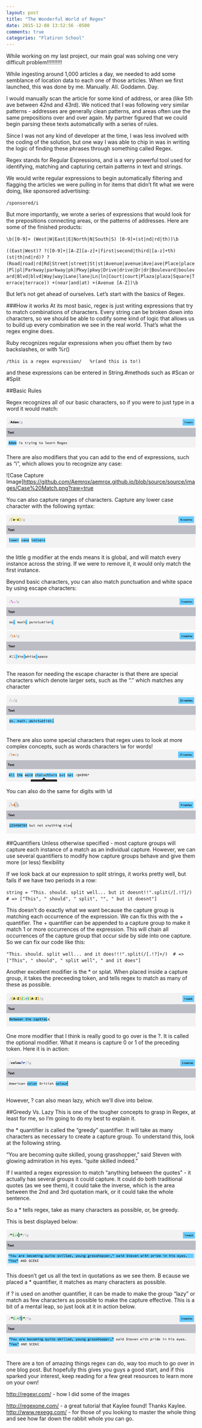 ```yaml
---
layout: post
title: "The Wonderful World of Regex"
date: 2015-12-08 13:52:56 -0500
comments: true
categories: "Flatiron School"
---
```


While working on my last project, our main goal was solving one very difficult problem!!!!!!!!!!

While ingesting around 1,000 articles a day, we needed to add some semblance of location data to each one of those articles. When we first launched, this was done by me. Manually. All. Goddamn. Day.

I would manually scan the article for some kind of address, or area (like 5th ave between 42nd and 43rd). We noticed that I was following very similar patterns - addresses are generally clean patterns, and areas often use the same prepositions over and over again. My partner figured that we could begin parsing these texts automatically with a series of rules.

Since I was not any kind of developer at the time, I was less involved with the coding of the solution, but one way I was able to chip in was in writing the logic of finding these phrases through something called Regex.

Regex stands for Regular Expressions, and is a very powerful tool used for identifying, matching and capturing certain patterns in text and strings.

We would write regular expressions to begin automatically filtering and flagging the articles we were pulling in for items that didn’t fit what we were doing, like sponsored advertising:

`/sponsored/i`

But more importantly, we wrote a series of expressions that would look for the prepositions connecting areas, or the patterns of addresses. Here are some of the finished products:

`\b([0-9]+ (West|W|East|E|North|N|South|S) [0-9]+(st|nd|rd|th))\b`

`((East|West)? ?([0-9]+|[A-Z][a-z]+|first|second|third|[a-z]+th)(st|th|nd|rd)? ?(Road|road|rd|Rd|Street|street|St|st|Avenue|avenue|Ave|ave|Place|place|Pl|pl|Parkway|parkway|pk|Pkwy|pkwy|Drive|drive|Dr|dr|Boulevard|boulevard|Blvd|blvd|Way|way|Lane|lane|Ln|ln|Court|court|Plaza|plaza|Square|Terrace|terrace)) +(near|and|at) +(Avenue [A-Z])\b`



But let’s not get ahead of ourselves. Let’s start with the basics of Regex.


###How it works
At its most basic, regex is just writing expressions that try to match combinations of characters. Every string can be broken down into characters, so we should be able to codify some kind of logic that allows us to build up every combination we see in the real world. That’s what the regex engine does.

Ruby recognizes regular expressions when you offset them by two backslashes, or with %r()

`/this is a regex expression/  
%r(and this is to!) `

and these expressions can be entered in String.#methods such as #Scan or #Split

##Basic Rules

Regex recognizes all of our basic characters, so if you were to just type in a word it would match:

![Basic Match Image](https://github.com/Aemrox/aemrox.github.io/blob/source/source/images/Basic%20Match.png?raw=true)

There are also modifiers that you can add to the end of expressions, such as “i”, which allows you to recognize any case:

![Case Capture Image]https://github.com/Aemrox/aemrox.github.io/blob/source/source/images/Case%20Match.png?raw=true

You can also capture ranges of characters. Capture any lower case character with the following syntax:

![match all lower case letters](https://github.com/Aemrox/aemrox.github.io/blob/source/source/images/Range%20Match.png?raw=true)

the little g modifier at the ends means it is global, and will match every instance across the string. If we were to remove it, it would only match the first instance.

Beyond basic characters, you can also match punctuation and white space by using escape characters:

![periods](https://github.com/Aemrox/aemrox.github.io/blob/source/source/images/Periods.png?raw=true)
![whitesspace](https://github.com/Aemrox/aemrox.github.io/blob/source/source/images/White%20Space.png?raw=true)

The reason for needing the escape character is that there are special characters which denote larger sets, such as the “.” which matches any character

![Dot](https://github.com/Aemrox/aemrox.github.io/blob/source/source/images/Dot.png?raw=true)

There are also some special characters that regex uses to look at more complex concepts, such as words characters
\w for words!
![words characters](https://github.com/Aemrox/aemrox.github.io/blob/source/source/images/word%20characters.png?raw=true)

You can also do the same for digits with \d

![digits](https://github.com/Aemrox/aemrox.github.io/blob/source/source/images/digits.png?raw=true)


##Quantifiers
Unless otherwise specified - most capture groups will capture each instance of a match as an individual capture. However, we can use several quantifiers to modify how capture groups behave and give them more (or less) flexibility

If we look back at our expression to split strings, it works pretty well, but fails if we have two periods in a row:

`string = "This. should. split well... but it doesnt!!".split(/[.!?]/)  # => ["This", " should", " split", "", " but it doesnt"]`

This doesn’t do exactly what we want because the capture group is matching each occurrence of the expression. We can fix this with the + quantifier. The + quantifier can be appended to a capture group to make it match 1 or more occurrences of the expression. This will chain all occurrences of the capture group that occur side by side into one capture. So we can fix our code like this:

`"This. should. split well... and it does!!!".split(/[.!?]+/)  # => ["This", " should", " split well", " and it does"]`

Another excellent modifier is the * or splat. When placed inside a capture group, it takes the preceeding token, and tells regex to match as many of these as possible.

![Splat](https://github.com/Aemrox/aemrox.github.io/blob/source/source/images/Splat.png?raw=true)

One more modifier that I think is really good to go over is the ?. It is called the optional modifier. What it means is capture 0 or 1 of the preceding token. Here it is in action:

![optional modifier](https://github.com/Aemrox/aemrox.github.io/blob/source/source/images/Optional%20Modifier.png?raw=true)

However, ? can also mean lazy, which we’ll dive into below.

##Greedy Vs. Lazy
This is one of the tougher concepts to grasp in Regex, at least for me, so I’m going to do my best to explain it.

the * quantifier is called the “greedy” quantifier. It will take as many characters as necessary to create a capture group. To understand this, look at the following string.

“You are becoming quite skilled, young grasshopper,” said Steven with glowing admiration in his eyes. “quite skilled indeed.”

If I wanted a regex expression to match “anything between the quotes” - it actually has several groups it could capture. It could do both traditional quotes (as we see them), it could take the inverse, which is the area between the 2nd and 3rd quotation mark, or it could take the whole sentence.

So a * tells regex, take as many characters as possible, or, be greedy.

This is best displayed below:

![greedy](https://github.com/Aemrox/aemrox.github.io/blob/source/source/images/Greedy.png?raw=true)

This doesn’t get us all the text in quotations as we see them. B ecause we placed a * quantifier, it matches as many characters as possible.

if ? is used on another quantifier, it can be made to make the group “lazy” or match as few characters as possible to make the capture effective. This is a bit of a mental leap, so just look at it in action below.

![lazy](https://github.com/Aemrox/aemrox.github.io/blob/source/source/images/Lazy.png?raw=true)

There are a ton of amazing things regex can do, way too much to go over in one blog post. But hopefully this gives you guys a good start, and if this sparked your interest, keep reading for a few great resources to learn more on your own!

http://regexr.com/ - how I did some of the images

http://regexone.com/ - a great tutorial that Kaylee found! Thanks Kaylee.
http://www.rexegg.com/ - for those of you looking to master the whole thing and see how far down the rabbit whole you can go.
